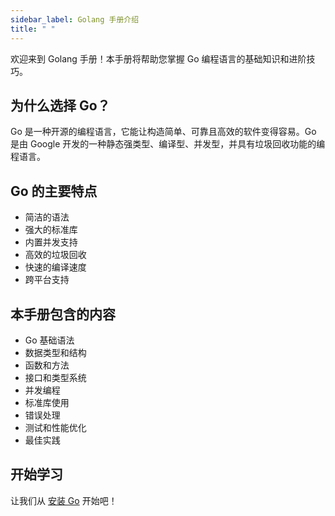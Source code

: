 ```yaml
---
sidebar_label: Golang 手册介绍
title: " "
---
```


欢迎来到 Golang 手册！本手册将帮助您掌握 Go 编程语言的基础知识和进阶技巧。

## 为什么选择 Go？

Go 是一种开源的编程语言，它能让构造简单、可靠且高效的软件变得容易。Go 是由 Google 开发的一种静态强类型、编译型、并发型，并具有垃圾回收功能的编程语言。

## Go 的主要特点

- 简洁的语法
- 强大的标准库
- 内置并发支持
- 高效的垃圾回收
- 快速的编译速度
- 跨平台支持

## 本手册包含的内容

- Go 基础语法
- 数据类型和结构
- 函数和方法
- 接口和类型系统
- 并发编程
- 标准库使用
- 错误处理
- 测试和性能优化
- 最佳实践

## 开始学习

让我们从 [安装 Go](installation) 开始吧！ 
